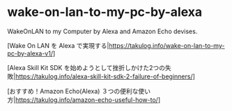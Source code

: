 # wake-on-lan-to-my-pc-by-alexa
WakeOnLAN to my Computer by Alexa and Amazon Echo devises.

[Wake On LAN を Alexa で実現する|https://takulog.info/wake-on-lan-to-my-pc-by-alexa-v1/]

[Alexa Skill Kit SDK を始めようとして挫折しかけた2つの失敗|https://takulog.info/alexa-skill-kit-sdk-2-failure-of-beginners/]

[おすすめ！Amazon Echo(Alexa) ３つの便利な使い方|https://takulog.info/amazon-echo-useful-how-to/]

